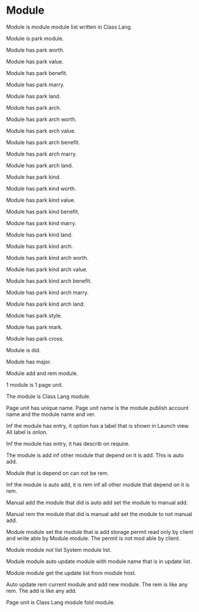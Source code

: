 # Module

Module is module module list written in Class Lang.

Module is park module.

Module has park worth.

Module has park value.

Module has park benefit.

Module has park marry.

Module has park land.

Module has park arch.

Module has park arch worth.

Module has park arch value.

Module has park arch benefit.

Module has park arch marry.

Module has park arch land.

Module has park kind.

Module has park kind worth.

Module has park kind value.

Module has park kind benefit.

Module has park kind marry.

Module has park kind land.

Module has park kind arch.

Module has park kind arch worth.

Module has park kind arch value.

Module has park kind arch benefit.

Module has park kind arch marry.

Module has park kind arch land.

Module has park style.

Module has park mark.

Module has park cross.

Module is did.

Module has major.

Module add and rem module.

1 module is 1 page unit.

The module is Class Lang module.

Page unit has unique name.
Page unit name is the module publish account name and the module name and ver.

Inf the module has entry, it option has a label that is shown in Launch view.
All label is onlon.

Inf the module has entry, it has describ on require.

The module is add inf other module that depend on it is add.
This is auto add.

Module that is depend on can not be rem.

Inf the module is auto add, it is rem inf all other module that depend on it is rem.

Manual add the module that did is auto add set the module to manual add.

Manual rem the module that did is manual add set the module to not manual add.

Module module set the module that is add storage permit read only
by client and write able by Module module.
The permit is not mod able by client.

Module module not list System module list.

Module module auto update module with module name that is in update list.

Module module get the update list from module host.

Auto update rem current module and add new module.
The rem is like any rem.
The add is like any add.

Page unit is Class Lang module fold module.